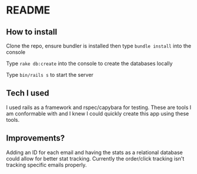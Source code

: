 # README

## How to install
Clone the repo, ensure bundler is installed then type `bundle install` into the console

Type `rake db:create` into the console to create the databases locally

Type `bin/rails s` to start the server

## Tech I used
I used rails as a framework and rspec/capybara for testing. These are tools I am conformable with and I knew I could quickly create this app using these tools.

## Improvements?
Adding an ID for each email and having the stats as a relational database could allow for better stat tracking. Currently the order/click tracking isn't tracking specific emails properly.
